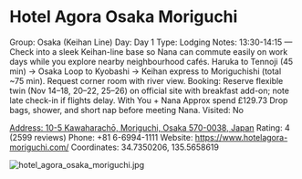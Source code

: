 # Hotel Agora Osaka Moriguchi

Group: Osaka (Keihan Line)
Day: Day 1
Type: Lodging
Notes: 13:30-14:15 — Check into a sleek Keihan-line base so Nana can commute easily on work days while you explore nearby neighbourhood cafés. Haruka to Tennoji (45 min) → Osaka Loop to Kyobashi → Keihan express to Moriguchishi (total ~75 min). Request corner room with river view. Booking: Reserve flexible twin (Nov 14–18, 20–22, 25–26) on official site with breakfast add-on; note late check-in if flights delay. With You + Nana Approx spend £129.73 Drop bags, shower, and short nap before meeting Nana.
Visited: No

[Address: 10-5 Kawaharachō, Moriguchi, Osaka 570-0038, Japan](https://maps.google.com/?cid=13148145580788093834)
Rating: 4 (2599 reviews)
Phone: +81 6-6994-1111
Website: https://www.hotelagora-moriguchi.com/
Coordinates: 34.7350206, 135.5658619

![hotel_agora_osaka_moriguchi.jpg](Hotel%20Agora%20Osaka%20Moriguchi%20hotelagoraos01e4616590/hotel_agora_osaka_moriguchi.jpg)
